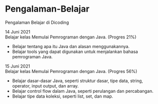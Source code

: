 # Pengalaman-Belajar

Pengalaman Belajar di Dicoding

14 Juni 2021 <br>
Belajar kelas Memulai Pemrograman dengan Java. (Progres 21%) <br>
- Belajar tentang apa itu Java dan alasan menggunakannya.
- Belajar tools yang dapat digunakan untuk menjalankan bahasa pemrograman Java.

15 Juni 2021 <br>
Belajar kelas Memulai Pemrograman dengan Java. (Progres 56%) <br>
- Belajar dasar-dasar Java, seperti struktur dasar, tipe data, string, operator, input output, dan array.
- Belajar control flow dalam Java, seperti perulangan dan percabangan.
- Belajar tipe data koleksi, seperti list, set, dan map.
